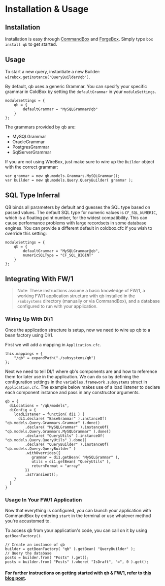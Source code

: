 # Installation & Usage

## Installation

Installation is easy through [CommandBox](https://www.ortussolutions.com/products/commandbox) and [ForgeBox](https://www.forgebox.io/). Simply type `box install qb` to get started.

## Usage

To start a new query, instantiate a new Builder: `wirebox.getInstance('QueryBuilder@qb')`.

By default, qb uses a generic Grammar. You can specify your specific grammar in ColdBox by setting the `defaultGrammar` in your `moduleSettings`.

```text
moduleSettings = {
    qb = {
        defaultGrammar = "MySQLGrammar@qb"
    }
};
```

The grammars provided by qb are:

* MySQLGrammar
* OracleGrammar
* PostgresGrammar
* SqlServerGrammar

If you are not using WireBox, just make sure to wire up the `Builder` object with the correct grammar:

```text
var grammar = new qb.models.Grammars.MySQLGrammar();
var builder = new qb.models.Query.QueryBuilder( grammar );
```

## SQL Type Inferral

QB binds all parameters by default and guesses the SQL type based on passed values. The default SQL type for numeric values is `CF_SQL_NUMERIC`, which is a floating point number, for the widest compatibility. This can cause performance problems with large recordsets in some database engines. You can provide a different default in coldbox.cfc if you wish to override this setting:

```text
moduleSettings = {
    qb = {
        defaultGrammar = "MySQLGrammar@qb",
        numericSQLType = "CF_SQL_BIGINT"
    }
};
```

## Integrating With FW/1

> Note: These instructions assume a basic knowledge of FW/1, a working FW/1 application structure with qb installed in the `/subsystems` directory \(manually or via CommandBox\), and a database configured to run with your application.

### Wiring Up With DI/1

Once the application structure is setup, now we need to wire up qb to a bean factory using DI/1.

First we will add a mapping in `Application.cfc`.

```text
this.mappings = {
    "/qb" = expandPath("./subsystems/qb")
};
```

Next we need to tell DI/1 where qb's components are and how to reference them for later use in the application. We can do so by defining the configuration settings in the `variables.framework.subsystems` struct in `Application.cfc`. The example below makes use of a load listener to declare each component instance and pass in any constructor arguments.

```text
qb = {
  diLocations = "/qb/models",
  diConfig = {
    loadListener = function( di1 ) {
      di1.declare( "BaseGrammar" ).instanceOf( "qb.models.Query.Grammars.Grammar" ).done()
         .declare( "MySQLGrammar" ).instanceOf( "qb.models.Query.Grammars.MySQLGrammar" ).done()
         .declare( "QueryUtils" ).instanceOf( "qb.models.Query.QueryUtils" ).done()
         .declare( "QueryBuilder" ).instanceOf( "qb.models.Query.QueryBuilder" )
         .withOverrides({
            grammar = di1.getBean( "MySQLGrammar" ),
            utils = di1.getBean( "QueryUtils" ),
            returnFormat = "array"
         })
         .asTransient();
    }
  }
}
```

### Usage In Your FW/1 Application

Now that everything is configured, you can launch your application with CommandBox by entering `start` in the terminal or use whatever method you're accustomed to.

To access qb from your application's code, you can call on it by using `getBeanFactory()`.

```text
// Create an instance of qb
builder = getBeanFactory( "qb" ).getBean( "QueryBuilder" );
// Query the database
posts = builder.from( "Posts" ).get();
posts = builder.from( "Posts" ).where( "IsDraft", "=", 0 ).get();
```

#### For further instructions on getting started with qb & FW/1, refer to [this blog post](http://tonyjunkes.com/blog/working-with-fw1-and-qb/).

